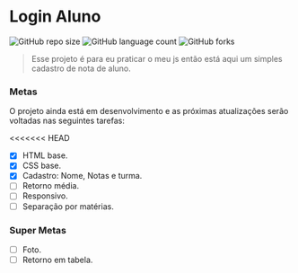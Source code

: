 
# Login Aluno

![GitHub repo size](https://img.shields.io/github/repo-size/DyegoAnjos/Login-aluno?style=for-the-badge)
![GitHub language count](https://img.shields.io/github/languages/count/DyegoAnjos/Login-aluno?style=for-the-badge)
![GitHub forks](https://img.shields.io/github/forks/DyegoAnjos/Login-aluno?style=for-the-badge)

> Esse projeto é para eu praticar o meu js então está aqui um simples cadastro de nota de aluno.

### Metas

O projeto ainda está em desenvolvimento e as próximas atualizações serão voltadas nas seguintes tarefas:

<<<<<<< HEAD
- [X] HTML base.
- [X] CSS base.
- [X] Cadastro: Nome, Notas e turma.
- [ ] Retorno média.
- [ ] Responsivo.
- [ ] Separação por matérias.

### Super Metas 
- [ ] Foto.
- [ ] Retorno em tabela.
